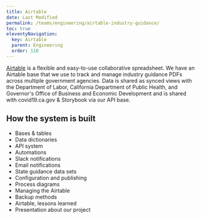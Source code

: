 ```yaml
---
title: Airtable
date: Last Modified
permalink: /teams/engineering/airtable-industry-guidance/
toc: true
eleventyNavigation:
  key: Airtable
  parent: Engineering
  order: 110
---
```


[Airtable](https://airtable.com) is a flexible and easy-to-use collaborative spreadsheet. We have an Airtable base that we use to track and manage industry guidance PDFs across multiple government agencies. Data is shared as synced views with the Department of Labor, California Department of Public Health, and Governor's Office of Business and Economic Development and is shared with covid19.ca.gov & Storybook via our API base.

## How the system is built

* Bases & tables
* Data dictionaries
* API system
* Automations
* Slack notifications
* Email notifications
* State guidance data sets
* Configuration and publishing
* Process diagrams
* Managing the Airtable
* Backup methods
* Airtable, lessons learned
* Presentation about our project
